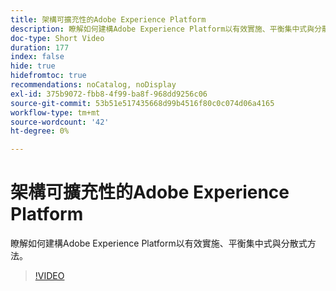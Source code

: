 ```yaml
---
title: 架構可擴充性的Adobe Experience Platform
description: 瞭解如何建構Adobe Experience Platform以有效實施、平衡集中式與分散式方法。
doc-type: Short Video
duration: 177
index: false
hide: true
hidefromtoc: true
recommendations: noCatalog, noDisplay
exl-id: 375b9072-fbb8-4f99-ba8f-968dd9256c06
source-git-commit: 53b51e517435668d99b4516f80c0c074d06a4165
workflow-type: tm+mt
source-wordcount: '42'
ht-degree: 0%

---
```


# 架構可擴充性的Adobe Experience Platform

瞭解如何建構Adobe Experience Platform以有效實施、平衡集中式與分散式方法。

<!-- 62_S601_3442532_176_architecting-adobe-experience-platform-for-scalability -->
>[!VIDEO](https://video.tv.adobe.com/v/3458321/?learn=on&enablevpops=true)
